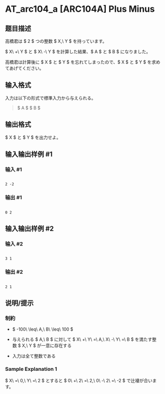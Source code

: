 # AT_arc104_a [ARC104A] Plus Minus

## 题目描述

[problemUrl]: https://atcoder.jp/contests/arc104/tasks/arc104_a

高橋君は $ 2 $ つの整数 $ X,\ Y $ を持っています。

$ X\ +\ Y $ と $ X\ -\ Y $ を計算した結果、$ A $ と $ B $ になりました。

高橋君は計算後に $ X $ と $ Y $ を忘れてしまったので、$ X $ と $ Y $ を求めてあげてください。

## 输入格式

入力は以下の形式で標準入力から与えられる。

> $ A $ $ B $

## 输出格式

$ X $ と $ Y $ を出力せよ。

## 输入输出样例 #1

### 输入 #1

```
2 -2
```

### 输出 #1

```
0 2
```

## 输入输出样例 #2

### 输入 #2

```
3 1
```

### 输出 #2

```
2 1
```

## 说明/提示

### 制約

- $ -100\ \leq\ A,\ B\ \leq\ 100 $
- 与えられる $ A,\ B $ に対して $ X\ +\ Y\ =\ A,\ X\ -\ Y\ =\ B $ を満たす整数 $ X,\ Y $ が一意に存在する
- 入力は全て整数である

### Sample Explanation 1

$ X\ =\ 0,\ Y\ =\ 2 $ とすると $ 0\ +\ 2\ =\ 2,\ 0\ -\ 2\ =\ -2 $ で辻褄が合います。